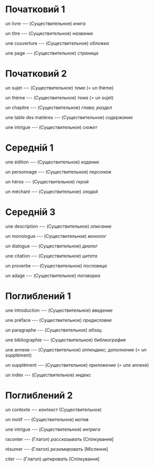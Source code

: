 # Початковий 1

un livre --- (Существительное)
*книга*



un titre --- (Существительное)
*название*



une couverture --- (Существительное)
*обложка*



une page --- (Существительное)
*страница*



# Початковий 2

un sujet --- (Существительное)
*тема*
(= un thème)



un thème --- (Существительное)
*тема*
(= un sujet)



un chapitre --- (Существительное)
*глава; раздел*



une table des matières --- (Существительное)
*содержание*



une intrigue --- (Существительное)
*сюжет*



# Середній 1

une édition --- (Существительное)
*издание*



un personnage --- (Существительное)
*персонаж*



un héros --- (Существительное)
*герой*



un méchant --- (Существительное)
*злодей*



# Середній 3

une description --- (Существительное)
*описание*



un monologue --- (Существительное)
*монолог*



un dialogue --- (Существительное)
*диалог*



une citation --- (Существительное)
*цитата*



un proverbe --- (Существительное)
*пословица*



un adage --- (Существительное)
*поговорка*



# Поглиблений 1

une introduction --- (Существительное)
*введение*



une préface --- (Существительное)
*предисловие*



un paragraphe --- (Существительное)
*абзац*



une bibliographie --- (Существительное)
*библиография*



une annexe --- (Существительное)
*аппендикс; дополнение*
(= un supplément)



un supplément --- (Существительное)
*приложение*
(= une annexe)



un index --- (Существительное)
*индекс*



# Поглиблений 2

un contexte --- *контекст*
(Существительное)



un motif --- (Существительное)
*мотив*



une intrigue --- (Существительное)
*интрига*



raconter --- (Глагол)
*рассказывать* [Спілкування]



résumer --- (Глагол)
*резюмировать* [Міслення]



citer --- (Глагол)
*цитировать* [Спілкування]